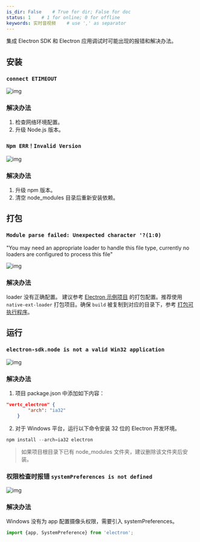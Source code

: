 ```yaml
---
is_dir: False    # True for dir; False for doc
status: 1    # 1 for online; 0 for offline
keywords: 实时音视频    # use ',' as separator
---
```


集成 Electron SDK 和 Electron 应用调试时可能出现的报错和解决办法。

## 安装

### `connect ETIMEOUT`

![img](https://p9-arcosite.byteimg.com/tos-cn-i-goo7wpa0wc/e6dca2cf3c1f45b69048a5f53ef60481~tplv-goo7wpa0wc-image.image)

### 解决办法

1. 检查网络环境配置。
2. 升级 Node.js 版本。

### `Npm ERR！Invalid Version`

![img](https://p9-arcosite.byteimg.com/tos-cn-i-goo7wpa0wc/7e0d02fc978c4eeaa200a52bbf9c2110~tplv-goo7wpa0wc-image.image)

### 解决办法

1. 升级 npm 版本。
2. 清空 node_modules 目录后重新安装依赖。

## 打包

### `Module parse failed: Unexpected character '?(1:0)` 
"You may need an appropriate loader to handle this file type, currently no loaders are configured to process this file"

![img](https://p9-arcosite.byteimg.com/tos-cn-i-goo7wpa0wc/85858493f989499589b0ca0c2403158b~tplv-goo7wpa0wc-image.image)

### 解决办法

loader 没有正确配置。
建议参考 [Electron 示例项目](75707) 的打包配置。推荐使用 `native-ext-loader` 打包项目。确保 `build` 被复制到对应的目录下，参考 [打包可执行程序](108795.md#pack)。


## 运行

### `electron-sdk.node is not a valid Win32 application`

![img](https://p9-arcosite.byteimg.com/tos-cn-i-goo7wpa0wc/05eb966551c240f887012c4ae28cb473~tplv-goo7wpa0wc-image.image)

### 解决办法

1. 项目 package.json 中添加如下内容：
``` json
"vertc_electron" {
        "arch": "ia32"
    }
```
2. 对于 Windows 平台，运行以下命令安装 32 位的 Electron 开发环境。

``` powershell
npm install --arch=ia32 electron 
```
> 如果项目根目录下已有 node_modules 文件夹，建议删除该文件夹后安装。

### 权限检查时报错 `systemPreferences is not defined`

![img](https://p9-arcosite.byteimg.com/tos-cn-i-goo7wpa0wc/3d71a5809df74a5191f26fafd2253f7c~tplv-goo7wpa0wc-image.image)

### 解决办法

Windows 没有为 app 配置摄像头权限，需要引入 systemPreferences。

``` javascript
import {app, SystemPreference} from 'electron';
```
